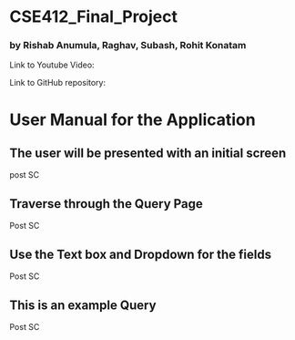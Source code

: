 # CSE412_Final_Project


### by Rishab Anumula, Raghav, Subash, Rohit Konatam

Link to Youtube Video:


Link to GitHub repository: 







# User Manual for the Application


## The user will be presented with an initial screen

post SC


## Traverse through the Query Page

Post SC

## Use the Text box and Dropdown for the fields

Post SC

## This is an example Query

Post SC



 
